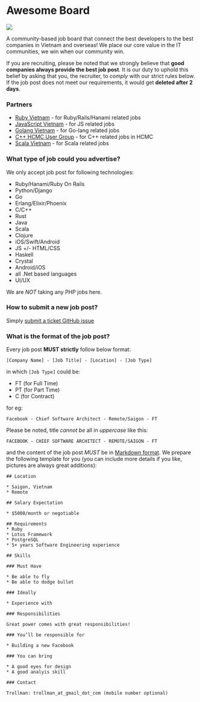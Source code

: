 # Awesome Board

![](http://i.giphy.com/u2UWxUJ9AAoKY.gif)

A community-based job board that connect the best developers to the best companies in Vietnam and overseas! We place our core value in the IT communities, we win when our community win.

If you are recruiting, please be noted that we strongly believe that __good companies always provide the best job post__. It is our duty to uphold this belief by asking that you, the recruiter, to _comply_ with our strict rules below. If the job post does not meet our requirements, it would get __deleted after 2 days__.

### Partners

* [Ruby Vietnam](http://ruby.org.vn) - for Ruby/Rails/Hanami related jobs
* [JavaScript Vietnam](http://chat.vietnamjs.lol) - for JS related jobs
* [Golang Vietnam](http://facebook.com/) - for Go-lang related jobs
* [C++ HCMC User Group](https://www.facebook.com/groups/hcmcpp/) - for C++ related jobs in HCMC
* [Scala Vietnam](https://www.facebook.com/scalavietnam/) - for Scala related jobs

### What type of job could you advertise?

We only accept job post for following technologies:

* Ruby/Hanami/Ruby On Rails
* Python/Django
* Go
* Erlang/Elixir/Phoenix
* C/C++
* Rust
* Java
* Scala
* Clojure
* iOS/Swift/Android
* JS +/- HTML/CSS
* Haskell
* Crystal
* Android/iOS
* all .Net based languages
* UI/UX

We are _NOT_ taking any PHP jobs here. 

### How to submit a new job post?

Simply [submit a ticket GitHub issue](https://github.com/awesome-jobs/jobs/issues/new)

### What is the format of the job post?

Every job post **MUST strictly** follow below format:

```
[Company Name] - [Job Title] - [Location] - [Job Type]
```

in which `[Job Type]` could be:

* FT (for Full Time)
* PT (for Part Time)
* C (for Contract)

for eg:

```
Facebook - Chief Software Architect - Remote/Saigon - FT
```

Please be noted, title _cannot be_ all in *uppercase* like this:

```
FACEBOOK - CHIEF SOFTWARE ARCHITECT - REMOTE/SAIGON - FT
```


and the content of the job post _MUST_ be in [Markdown format](https://daringfireball.net/projects/markdown/syntax). We prepare the following template for you (you can include more details if you like, pictures are always great additions):

```
## Location

* Saigon, Vietnam
* Remote

## Salary Expectation

* $5000/month or negotiable

## Requirements
* Ruby
* Lotus Framework
* PostgreSQL
* 5+ years Software Engineering experience

## Skills

### Must Have

* Be able to fly
* Be able to dodge bullet

### Ideally

* Experience with 

### Responsibilities

Great power comes with great responsibilities!

### You’ll be responsible for

* Building a new Facebook

### You can bring

* A good eyes for design
* A good analyis skill
    
### Contact

Trollman: trollman_at_gmail_dot_com (mobile number optional)
```
